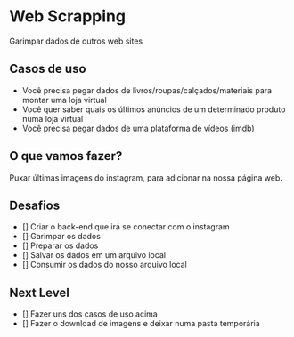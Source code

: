 # Web Scrapping

Garimpar dados de outros web sites

## Casos de uso

- Você precisa pegar dados de livros/roupas/calçados/materiais para montar uma loja virtual
- Você quer saber quais os últimos anúncios de um determinado produto numa loja virtual
- Você precisa pegar dados de uma plataforma de vídeos (imdb)

## O que vamos fazer?

Puxar últimas imagens do instagram, para adicionar na nossa página web.

## Desafios

- [] Criar o back-end que irá se conectar com o instagram
- [] Garimpar os dados
- [] Preparar os dados
- [] Salvar os dados em um arquivo local
- [] Consumir os dados do nosso arquivo local

## Next Level

- [] Fazer uns dos casos de uso acima
- [] Fazer o download de imagens e deixar numa pasta temporária